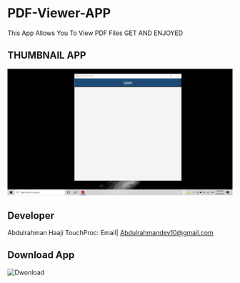 # PDF-Viewer-APP
This App Allows You To View PDF Files GET AND ENJOYED

## THUMBNAIL APP
![](thumb.jpg)

## Developer
Abdulrahman Haaji
TouchProc: Email| Abdulrahmandev10@gmail.com

## Download App
![Dwonload]()
